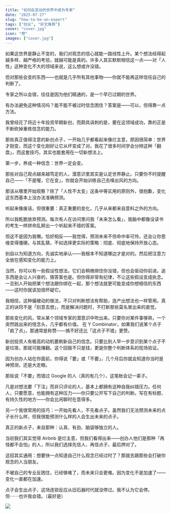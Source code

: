 ```yaml
---
title: "如何在变动的世界中成为专家"
date: "2025-07-27"
slug: "how-to-be-an-expert"
tags: ["创业", "好文推荐"]
cover: "cover.jpg"
icon: "😎"
images: ["cover.jpg"]
---
```

如果这世界是静止不变的，我们对观念的信心就能一路线性上升。某个想法经得起越多样、越严格的考验，就越可能是真的。许多人其实默默相信这一点——对「人性」这种变化不大的领域来说，这么想或许没错。



但对那些会变的东西——也就是几乎所有其他事物——你就不能再这样信任自己的判断了。



专家之所以会错，往往是因为他们精通的，是一个早已过期的世界。



有办法避免这种情况吗？能不能不被过时信念困住？答案是——可以，但得靠一点方法。



我曾经花了将近十年投资早期新创，而颇具讽刺的是，要在这领域成功，靠的正是不断砍掉重练信念的能力。



那些真正值得注意的新创点子，一开始几乎都看起来像烂主意，原因很简单：世界才刚变，而这个变化刚好让它从坏变成了对。我花了很多时间学会分辨这种「翻盘」，而这套技巧，其实也能套用在一切新想法上。



第一步，养成一种信念：世界一定会变。



那些对自己观点越来越笃定的人，潜意识里其实是认定世界静止。只要你不时提醒自己——「不是喔，它在变」，你就会开始训练自己去嗅出风的方向。



那该从哪里开始观察？除了「人性不太变」这条中等实用的原则外，很抱歉，变化这东西基本上没办法准确预测。



听起来像废话，但很重要：真正重要的变化，几乎从来都来自意料之外的方向。



所以我乾脆放弃预测。每次有人在访问里问我「未来怎么看」，我脑中都像没读书的考生一样拼命乱掰出一个听起来不错的答案。



但这不是因为我懒。恰好相反——我觉得，预测未来不但命中率可怜，还会让你思维变得僵硬。与其乱猜，不如选择更实际的策略：彻底、彻底地保持开放心态。



别自以为知道方向，先诚实地承认——我根本不知道哪边才是对的。然后把注意力全放在感知变化的能力上。



当然，你可以有一些假设性想法。它们会稍微绑住你没错，但也会驱动你前进。追东西是会让人兴奋的，猜答案也是。但你得非常有纪律，不让这些假设变成执念。
一旦别人开始把某个想法跟你绑在一起，那个想法就更可能变成你想相信的东西——这时你就该加倍怀疑它。



我相信，这种偏被动的做法，不只对判断想法有帮助，连产出想法也一样管用。真正的诀窍不是「刻意去想」，而是解决问题时，不打断那些莫名冒出来的直觉。



那些变化的风，常从某个领域专家的潜意识中吹出来。只要你对某件事够熟，一个突然跳出来的怪念头，几乎都有价值。
在 Y Combinator，如果我们说某个点子「疯了点」，那通常是称赞——搞不好还比「这点子不错」更赞。



新创投资人有极高的动机要刷新自己的信念。只要比别人早一步意识到某个点子不是垃圾，那就可能赚翻。这个回报不只是钱，更是你整个判断体系的现场验证。



因为创办人站在你面前，你得说「要」或「不要」，几个月后你就会知道你当时是神预测，还是大走眼。



那些说「不要」而错过 Google 的人（真的有几个），这笔帐会记一辈子。



凡是对想法要「下注」而非只评论的人，基本上都拥有这种自我纠错压力。任何人，只要愿意，也能拥有这种压力——你只要公开写下自己的判断。写在有标题、有持久性的地方——你会比闲聊时在意得多。



另一个我很常用的技巧：一开始先看人，不先看点子。虽然我们无法预测未来的点子长什么样，但我很能预测什么样的人会生出未来的点子。



真正的新点子，来自那种：认真、有劲、脑袋够独立的人。



当初我们其实觉得 Airbnb 是烂主意，但我们看得出来——创办人他们是那种「再怪都不会怕」的人，所以我们选择先信人、再信点子，最后押对了。



这招其实通用：想要快一点知道自己什么观念已经过时了？那就去跟那些会打破你观念的人当朋友。



不被自己的专业反困住，已经够难了，而未来只会更难。因为变化不是加速了——变化一直都在加速。



点子会生出点子，这场连锁反应从旧石器时代就没停过。我不认为它会停。
但⋯⋯也许我会错。（最好是）




![](https://prod-files-secure.s3.us-west-2.amazonaws.com/112d0858-5090-4d34-a606-b75eb8d65fd2/46476355-9cf3-4e99-9b7a-3531bc426380/1000202064.png?X-Amz-Algorithm=AWS4-HMAC-SHA256&X-Amz-Content-Sha256=UNSIGNED-PAYLOAD&X-Amz-Credential=ASIAZI2LB466SFPPV5Q5%2F20250727%2Fus-west-2%2Fs3%2Faws4_request&X-Amz-Date=20250727T143539Z&X-Amz-Expires=3600&X-Amz-Security-Token=IQoJb3JpZ2luX2VjEE4aCXVzLXdlc3QtMiJGMEQCIFAghFXF5l0kbsK2AicYgzOU%2BblT2i7fHkgX4viKtHx1AiAAwW48ZVsyU%2BZ8UwkwoKgunYCSNjxXCDsEyIVA0kTIUyr%2FAwh3EAAaDDYzNzQyMzE4MzgwNSIMErDe7i04HeCFHZj7KtwDB%2BJ98pzZykgDa%2B7v17gIAOaBT1dzMmI%2BGFVgYdBv3AiFWWmn1qAszcVKXCV0CxUokZ8YsjWh7rBJ07p46rlh6fAPyLZ4ZAVhCG%2Fsn4SEyS0wg9aOPAVZp37Jk1%2B1IccYAgWawNOx4vDwUTxsSVjvp2eSsGjlB9WlpOHVVqHkbBfNJuivdoAkbnOxjK3y7olxkkC2WAqACddEfIiKl%2FmTgvqGKStDxv089BCofCSjLRQGkA6XADadKXnWw6sjtkDyE6bxb0gJKF%2FuDynHsB65lu6ec7UW8BR7UlEQezLhIsEpcclhVGCyGH5DA59EhsQD4sF2O3G4YONbkNQGkVhTbLffr1%2FXB1ErOqLVQO19e5qYg2VIKZZxpaa%2F%2FMV6fqf4iygfAMet0Sz1rXcLJaFse1KL4oojMiSAKMBFAOn7d9S0s2xQ7Noi1OqL%2BSw6A3wOWlp%2B4zdgyExJINc4pZfztNvVcWiPSlHtkS7IoCU3zDmJmvxafBN8%2BHANESKz4THYkaeQDCTsFpPuSQ6Q7V%2F5pAFoTEHIPG2v2LaVLNIPucw8QDVLUaFHP%2Ff6B20UJGPo6%2BgzDO3Pl0ddPrTfcRgdhLf1Ij3uYkSwmDiiFIigiqacBmVF%2BQb5k7J2b0Ywxt6YxAY6pgG6MzKJPTS3tJC2F0hek6qp3M4aw4T6kg5Yto7daODlhB55HboHPe8Oct6vyXYLwuu7u6PRkggAmzKVFP25WgZ%2B6oqgaL%2B3V3DnGg3TiPH9W3U%2BSF9hIixtgPTcFdiFhaOjWTJXFVCs0oIQRb%2FY7lTtJSQcST9blMTHbdSRRxIOriAl7ci%2F%2Fypu9vxVPFHQS6hJblZAL8b8fOD%2FwIS1WZGpn5cB0Mi6&X-Amz-Signature=b2f413a5641031dad7e9ce70de42930bd12c4c79e21b6fa24b098730209f8747&X-Amz-SignedHeaders=host&x-amz-checksum-mode=ENABLED&x-id=GetObject)

